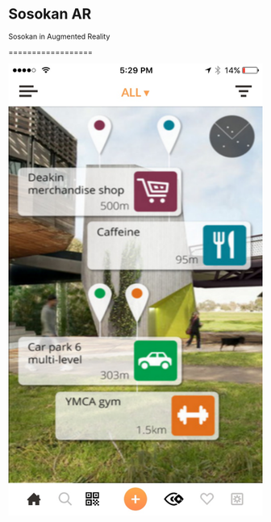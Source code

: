 Sosokan AR
==================

Sosokan in Augmented Reality 

==================

<img src="https://raw.githubusercontent.com/Sosokan/SosokanAR/master/SosokanAR.png">
